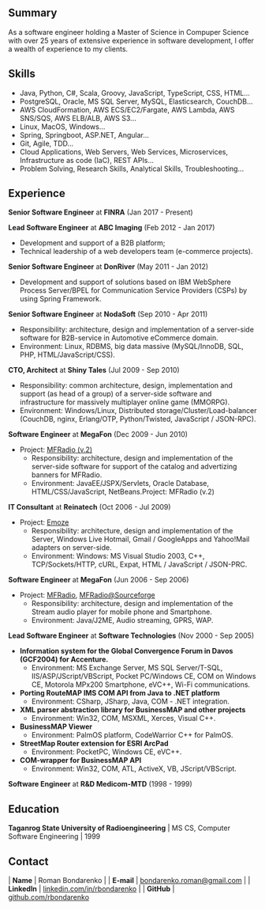 ## Summary
As a software engineer holding a Master of Science in Compuper Science with over 25 years of extensive experience in software development, I offer a wealth of experience to my clients.

## Skills
- Java, Python, C#, Scala, Groovy, JavaScript, TypeScript, CSS, HTML...
- PostgreSQL, Oracle, MS SQL Server, MySQL, Elasticsearch, CouchDB...
- AWS CloudFormation, AWS ECS/EC2/Fargate, AWS Lambda, AWS SNS/SQS, AWS ELB/ALB, AWS S3...
- Linux, MacOS, Windows...
- Spring, Springboot, ASP.NET, Angular...
- Git, Agile, TDD...
- Cloud Applications, Web Servers, Web Services, Microservices, Infrastructure as code (IaC), REST APIs...
- Problem Solving, Research Skills, Analytical Skills, Troubleshooting...

## Experience
**Senior Software Engineer** at **FINRA** (Jan 2017 - Present)

**Lead Software Engineer** at **ABC Imaging** (Feb 2012 - Jan 2017)
- Development and support of a B2B platform;
- Technical leadership of a web developers team (e-commerce projects).

**Senior Software Engineer** at **DonRiver** (May 2011 - Jan 2012)
- Development and support of solutions based on IBM WebSphere Process Server/BPEL for Communication Service Providers (CSPs) by using Spring Framework.

**Senior Software Engineer** at **NodaSoft** (Sep 2010 - Apr 2011)
- Responsibility: architecture, design and implementation of a server-side software for B2B-service in Automotive eCommerce domain.
- Environment: Linux, RDBMS, big data massive (MySQL/InnoDB, SQL, PHP, HTML/JavaScript/CSS).

**CTO, Architect** at **Shiny Tales** (Jul 2009 - Sep 2010)
- Responsibility: common architecture, design, implementation and support (as head of a group) of a server-side software and infrastructure for massively multiplayer online game (MMORPG).
- Environment: Windows/Linux, Distributed storage/Cluster/Load-balancer (CouchDB, nginx, Erlang/OTP, Python/Twisted, JavaScript / JSON-RPC).

**Software Engineer** at **MegaFon** (Dec 2009 - Jun 2010)
- Project: [MFRadio (v.2)](http://kavkaz.megafon.ru/services/internet/mobilnoe_radio.html)
  - Responsibility: architecture, design and implementation of the server-side software for support of the catalog and advertizing banners for MFRadio.
  - Environment: JavaEE/JSPX/Servlets, Oracle Database, HTML/CSS/JavaScript, NetBeans.Project: MFRadio (v.2)

**IT Consultant** at **Reinatech** (Oct 2006 - Jul 2009)
- Project: [Emoze](http://www.emoze.com/en/get/index.asp)
  - Responsibility: architecture, design and implementation of the Server, Windows Live Hotmail, Gmail / GoogleApps and Yahoo!Mail adapters on server-side.
  - Environment: Windows: MS Visual Studio 2003, C++, TCP/Sockets/HTTP, cURL, Expat, HTML / JavaScript / JSON-PRC.

**Software Engineer** at **MegaFon** (Jun 2006 - Sep 2006)
- Project: [MFRadio](http://kavkaz.megafon.ru/services/internet/mobilnoe_radio.html), [MFRadio@Sourceforge](http://mfradio.sourceforge.net/)
  - Responsibility: architecture, design and implementation of the Stream audio player for mobile phone and Smartphone.
  - Environment: Java/J2ME, Audio streaming, GPRS, WAP.

**Lead Software Engineer** at **Software Technologies** (Nov 2000 - Sep 2005)
- __Information system for the Global Convergence Forum in Davos (GCF2004) for Accenture.__
  - Environment: MS Exchange Server, MS SQL Server/T-SQL, IIS/ASP/JScript/VBScript, Pocket PC/Windows CE, COM on Windows CE, Motorola MPx200 Smartphone, eVC++, Wi-Fi communications.
- __Porting RouteMAP IMS COM API from Java to .NET platform__
  - Environment: CSharp, JSharp, Java, COM - .NET integration.
- __XML parser abstraction library for BusinessMAP and other projects__
  - Environment: Win32, COM, MSXML, Xerces, Visual C++.
- __BusinessMAP Viewer__
  - Environment: PalmOS platform, CodeWarrior C++ for PalmOS.
- __StreetMap Router extension for ESRI ArcPad__
  - Environment: PocketPC, Windows CE, eVC++.
- __COM-wrapper for BusinessMAP API__
  - Environment: Win32, COM, ATL, ActiveX, VB, JScript/VBScript.

**Software Engineer** at **R&D Medicom-MTD** (1998 - 1999)

## Education
**Taganrog State University of Radioengineering** | MS CS, Computer Software Engineering | 1999

## Contact

| **Name** | Roman Bondarenko | 
| **E-mail** | [bondarenko.roman@gmail.com](mailto:bondarenko.roman@gmail.com) | 
| **LinkedIn** | [linkedin.com/in/rbondarenko](https://www.linkedin.com/in/rbondarenko/) |
| **GitHub** | [github.com/rbondarenko](https://github.com/rbondarenko)
